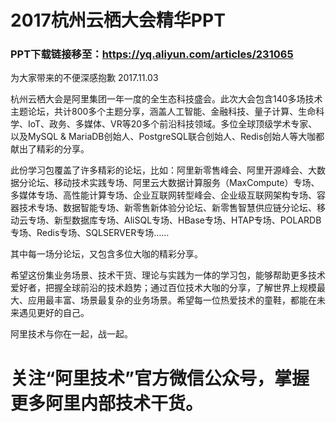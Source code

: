 # 2017杭州云栖大会精华PPT


### PPT下载链接移至：https://yq.aliyun.com/articles/231065
为大家带来的不便深感抱歉
2017.11.03

杭州云栖大会是阿里集团一年一度的全生态科技盛会。此次大会包含140多场技术主题论坛，共计800多个主题分享，涵盖人工智能、金融科技、量子计算、生命科学、IoT、政务、多媒体、VR等20多个前沿科技领域。多位全球顶级学术专家、以及MySQL & MariaDB创始人、PostgreSQL联合创始人、Redis创始人等大咖都献出了精彩的分享。

此份学习包覆盖了许多精彩的论坛，比如：阿里新零售峰会、阿里开源峰会、大数据分论坛、移动技术实践专场、阿里云大数据计算服务（MaxCompute）专场、多媒体专场、高性能计算专场、企业互联网转型峰会、企业级互联网架构专场、容器技术专场、数据智能专场、新零售新体验分论坛、新零售智慧供应链分论坛、移动云专场、新型数据库专场、AliSQL专场、HBase专场、HTAP专场、POLARDB专场、Redis专场、SQLSERVER专场……
 
其中每一场分论坛，又包含多位大咖的精彩分享。

希望这份集业务场景、技术干货、理论与实践为一体的学习包，能够帮助更多技术爱好者，把握全球前沿的技术趋势；通过百位技术大咖的分享，了解世界上规模最大、应用最丰富、场景最复杂的业务场景。希望每一位热爱技术的童鞋，都能在未来遇见更好的自己。

阿里技术与你在一起，战一起。


# 关注“阿里技术”官方微信公众号，掌握更多阿里内部技术干货。


